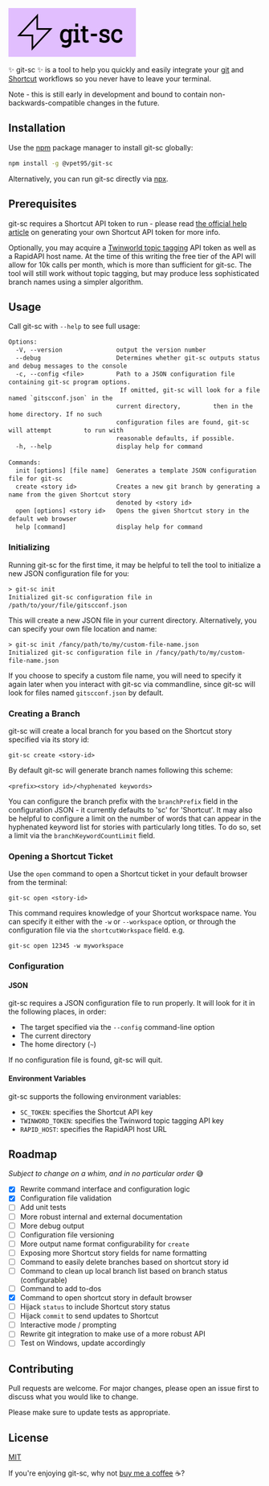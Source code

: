 ![git-sc logo](./logos/git-sc%20logo%20A.jpeg)

✨ git-sc ✨ is a tool to help you quickly and easily integrate your [git](https://git-scm.com/) and [Shortcut](https://shortcut.com/) workflows so you never have to leave your terminal.

Note - this is still early in development and bound to contain non-backwards-compatible changes in the future.

## Installation

Use the [npm](https://www.npmjs.com/) package manager to install git-sc globally:

```bash
npm install -g @vpet95/git-sc
```

Alternatively, you can run git-sc directly via [npx](https://www.npmjs.com/package/npx).

## Prerequisites

git-sc requires a Shortcut API token to run - please read [the official help article](https://help.shortcut.com/hc/en-us/articles/205701199-Shortcut-API-Tokens) on generating your own Shortcut API token for more info.

Optionally, you may acquire a [Twinworld topic tagging](https://rapidapi.com/twinword/api/topic-tagging/) API token as well as a RapidAPI host name. At the time of this writing the free tier of the API will allow for 10k calls per month, which is more than sufficient for git-sc. The tool will still work without topic tagging, but may produce less sophisticated branch names using a simpler algorithm.

## Usage

Call git-sc with `--help` to see full usage:

```
Options:
  -V, --version               output the version number
  --debug                     Determines whether git-sc outputs status and debug messages to the console
  -c, --config <file>         Path to a JSON configuration file containing git-sc program options.
                               If omitted, git-sc will look for a file named `gitscconf.json` in the
                              current directory,         then in the home directory. If no such
                              configuration files are found, git-sc will attempt         to run with
                              reasonable defaults, if possible.
  -h, --help                  display help for command

Commands:
  init [options] [file name]  Generates a template JSON configuration file for git-sc
  create <story id>           Creates a new git branch by generating a name from the given Shortcut story
                              denoted by <story id>
  open [options] <story id>   Opens the given Shortcut story in the default web browser
  help [command]              display help for command
```

### Initializing

Running git-sc for the first time, it may be helpful to tell the tool to initialize a new JSON configuration file for you:

```
> git-sc init
Initialized git-sc configuration file in /path/to/your/file/gitscconf.json
```

This will create a new JSON file in your current directory. Alternatively, you can specify your own file location and name:

```
> git-sc init /fancy/path/to/my/custom-file-name.json
Initialized git-sc configuration file in /fancy/path/to/my/custom-file-name.json
```

If you choose to specify a custom file name, you will need to specify it again later when you interact with git-sc via commandline, since git-sc will look for files named `gitscconf.json` by default.

### Creating a Branch

git-sc will create a local branch for you based on the Shortcut story specified via its story id:

```
git-sc create <story-id>
```

By default git-sc will generate branch names following this scheme:

`<prefix><story id>/<hyphenated keywords>`

You can configure the branch prefix with the `branchPrefix` field in the configuration JSON - it currently defaults to 'sc' for 'Shortcut'. It may also be helpful to configure a limit on the number of words that can appear in the hyphenated keyword list for stories with particularly long titles. To do so, set a limit via the `branchKeywordCountLimit` field.

### Opening a Shortcut Ticket

Use the `open` command to open a Shortcut ticket in your default browser from the terminal:

```
git-sc open <story-id>
```

This command requires knowledge of your Shortcut workspace name. You can specify it either with the `-w` or `--workspace` option, or through the configuration file via the `shortcutWorkspace` field. e.g.

```
git-sc open 12345 -w myworkspace
```

### Configuration

#### JSON

git-sc requires a JSON configuration file to run properly. It will look for it in the following places, in order:

- The target specified via the `--config` command-line option
- The current directory
- The home directory (`~`)

If no configuration file is found, git-sc will quit.

#### Environment Variables

git-sc supports the following environment variables:

- `SC_TOKEN`: specifies the Shortcut API key
- `TWINWORD_TOKEN`: specifies the Twinword topic tagging API key
- `RAPID_HOST`: specifies the RapidAPI host URL

## Roadmap

_Subject to change on a whim, and in no particular order_ 😅

- [x] Rewrite command interface and configuration logic
- [x] Configuration file validation
- [ ] Add unit tests
- [ ] More robust internal and external documentation
- [ ] More debug output
- [ ] Configuration file versioning
- [ ] More output name format configurability for `create`
- [ ] Exposing more Shortcut story fields for name formatting
- [ ] Command to easily delete branches based on shortcut story id
- [ ] Command to clean up local branch list based on branch status (configurable)
- [ ] Command to add to-dos
- [x] Command to open shortcut story in default browser
- [ ] Hijack `status` to include Shortcut story status
- [ ] Hijack `commit` to send updates to Shortcut
- [ ] Interactive mode / prompting
- [ ] Rewrite git integration to make use of a more robust API
- [ ] Test on Windows, update accordingly

## Contributing

Pull requests are welcome. For major changes, please open an issue first to discuss what you would like to change.

Please make sure to update tests as appropriate.

## License

[MIT](https://choosealicense.com/licenses/mit/)

If you're enjoying git-sc, why not [buy me a coffee](https://www.buymeacoffee.com/vukiepookie) ☕️?
